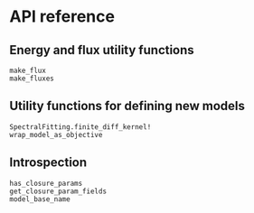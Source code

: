 # API reference

## Energy and flux utility functions

```@docs
make_flux
make_fluxes
```

## Utility functions for defining new models

```@docs
SpectralFitting.finite_diff_kernel!
wrap_model_as_objective
```

## Introspection

```@docs
has_closure_params
get_closure_param_fields
model_base_name
```